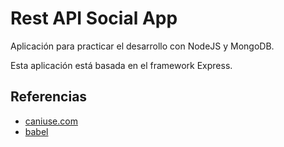 # Rest API Social App

Aplicación para practicar el desarrollo con NodeJS y MongoDB.

Esta aplicación está basada en el framework Express.

## Referencias

- [caniuse.com](https://caniuse.com/)
- [babel](https://babeljs.io/)
